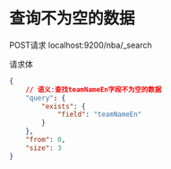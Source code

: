 # 查询不为空的数据

POST请求 localhost:9200/nba/_search

请求体
```json
{
    // 语义:查找teamNameEn字段不为空的数据
    "query": {
        "exists": {
            "field": "teamNameEn"
        }
    },
    "from": 0,
    "size": 3
}
```
